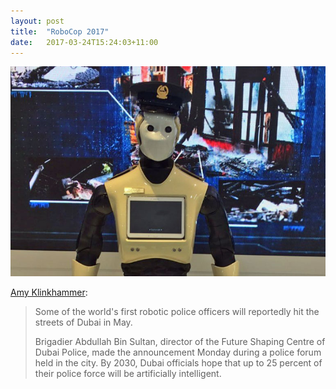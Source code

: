 ```yaml
---
layout: post
title:  "RoboCop 2017"
date:   2017-03-24T15:24:03+11:00
---
```


![RoboCop 2017](robocop-2017.jpeg)

[Amy Klinkhammer][]:

> Some of the world's first robotic police officers will reportedly hit the streets of Dubai in May.
>
> Brigadier Abdullah Bin Sultan, director of the Future Shaping Centre of Dubai Police, made the announcement Monday during a police forum held in the city.
> By 2030, Dubai officials hope that up to 25 percent of their police force will be artificially intelligent.

[Amy Klinkhammer]: http://blogs.discovermagazine.com/d-brief/2017/03/21/dubai-robocops
